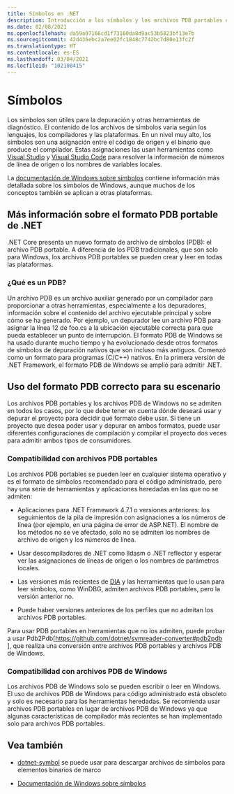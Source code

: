 ```yaml
---
title: Símbolos en .NET
description: Introducción a los símbolos y los archivos PDB portables en .NET
ms.date: 02/08/2021
ms.openlocfilehash: da59a07166cd1f73160da8d9ac53b5823bf13e7b
ms.sourcegitcommit: 42d436ebc2a7ee02fc1848c7742bc7d80e13fc2f
ms.translationtype: HT
ms.contentlocale: es-ES
ms.lasthandoff: 03/04/2021
ms.locfileid: "102108415"
---
```

# <a name="symbols"></a>Símbolos

Los símbolos son útiles para la depuración y otras herramientas de diagnóstico. El contenido de los archivos de símbolos varia según los lenguajes, los compiladores y las plataformas. En un nivel muy alto, los símbolos son una asignación entre el código de origen y el binario que produce el compilador. Estas asignaciones las usan herramientas como [Visual Studio](/visualstudio/debugger/what-is-debugging) y [Visual Studio Code](https://code.visualstudio.com/Docs/editor/debugging) para resolver la información de números de línea de origen o los nombres de variables locales.

La [documentación de Windows sobre símbolos](/windows/win32/dxtecharts/debugging-with-symbols) contiene información más detallada sobre los símbolos de Windows, aunque muchos de los conceptos también se aplican a otras plataformas.

## <a name="learn-about-nets-portable-pdb-format"></a>Más información sobre el formato PDB portable de .NET

.NET Core presenta un nuevo formato de archivo de símbolos (PDB): el archivo PDB portable. A diferencia de los PDB tradicionales, que son solo para Windows, los archivos PDB portables se pueden crear y leer en todas las plataformas.

### <a name="what-is-a-pdb"></a>¿Qué es un PDB?

Un archivo PDB es un archivo auxiliar generado por un compilador para proporcionar a otras herramientas, especialmente a los depuradores, información sobre el contenido del archivo ejecutable principal y sobre cómo se ha generado. Por ejemplo, un depurador lee un archivo PDB para asignar la línea 12 de foo.cs a la ubicación ejecutable correcta para que pueda establecer un punto de interrupción. El formato PDB de Windows se ha usado durante mucho tiempo y ha evolucionado desde otros formatos de símbolos de depuración nativos que son incluso más antiguos. Comenzó como un formato para programas (C/C++) nativos. En la primera versión de .NET Framework, el formato PDB de Windows se amplió para admitir .NET.

## <a name="use-the-correct-pdb-format-for-your-scenario"></a>Uso del formato PDB correcto para su escenario

Los archivos PDB portables y los archivos PDB de Windows no se admiten en todos los casos, por lo que debe tener en cuenta dónde deseará usar y depurar el proyecto para decidir qué formato debe usar. Si tiene un proyecto que desea poder usar y depurar en ambos formatos, puede usar diferentes configuraciones de compilación y compilar el proyecto dos veces para admitir ambos tipos de consumidores.

### <a name="support-for-portable-pdbs"></a>Compatibilidad con archivos PDB portables

Los archivos PDB portables se pueden leer en cualquier sistema operativo y es el formato de símbolos recomendado para el código administrado, pero hay una serie de herramientas y aplicaciones heredadas en las que no se admiten:

* Aplicaciones para .NET Framework 4.7.1 o versiones anteriores: los seguimientos de la pila de impresión con asignaciones a los números de línea (por ejemplo, en una página de error de ASP.NET). El nombre de los métodos no se ve afectado, solo no se admiten los nombres de archivo de origen y los números de línea.

* Usar descompiladores de .NET como Ildasm o .NET reflector y esperar ver las asignaciones de líneas de origen o los nombres de parámetros locales.

* Las versiones más recientes de [DIA](/visualstudio/debugger/debug-interface-access/debug-interface-access-sdk) y las herramientas que lo usan para leer símbolos, como WinDBG, admiten archivos PDB portables, pero la versión anterior no.

* Puede haber versiones anteriores de los perfiles que no admitan los archivos PDB portables.

Para usar PDB portables en herramientas que no los admiten, puede probar a usar Pdb2Pdb[https://github.com/dotnet/symreader-converter#pdb2pdb ], que realiza una conversión entre archivos PDB portables y archivos PDB de Windows.

### <a name="support-for-windows-pdbs"></a>Compatibilidad con archivos PDB de Windows

Los archivos PDB de Windows solo se pueden escribir o leer en Windows. El uso de archivos PDB de Windows para código administrado está obsoleto y solo es necesario para las herramientas heredadas. Se recomienda usar archivos PDB portables en lugar de archivos PDB de Windows ya que algunas características de compilador más recientes se han implementado solo para archivos PDB portables.

## <a name="see-also"></a>Vea también

* [dotnet-symbol](./dotnet-symbol.md) se puede usar para descargar archivos de símbolos para elementos binarios de marco

* [Documentación de Windows sobre símbolos](/windows/win32/dxtecharts/debugging-with-symbols)

